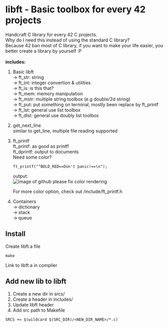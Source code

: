 # libft - Basic toolbox for every 42 projects
Handcraft C library for every 42 C projects.<br>
Why do I need this instead of using the standard C library? <br>
Because 42 ban most of C library, if you want to make your life easier, you better create a library by yourself :P<br>
<br>
**includes:**
1. Basic libft<br>
    -> ft_str: string<br>
    -> ft_int: integer convertion & utilities<br>
    -> ft_is: is this that?<br>
    -> ft_mem: memory manipulation<br>
    -> ft_mstr: multiple string toolbox (e.g double/2d string)<br>
    -> ft_put: put something on terminal, mostly been replace by    ft_printf<br>
    -> ft_lst: general use list toolbox<br>
    -> ft_dlst: general use doubly list toolbox<br>
2. get_next_line<br>
    similar to get_line, multiple file reading supported
3. ft_printf<br>
    ft_printf: as good as printf!<br>
    ft_dprintf: output to documents<br>
    Need some color?
    ```
    ft_printf("^BOLD_RED==Don't panic!==\n");
    ```
    output:<br>
    ![image of github please fix color rendering](https://github.com/pootitan/libft/blob/master/Don't_panic.png)

    For more color option, check out /include/ft_printf.h<br>
4. Containers<br>
    -> dictionary<br>
    -> stack<br>
    -> queue<br>

## Install
Create libft.a file
```
make
```
Link to libft.a in compiler

## Add new lib to libft
1. Create a new dir in srcs/
2. Create a header in includes/
3. Update libft header 
4. Add src path to Makefile
```
SRCS += $(wildcard $(SRC_DIR)/<NEW_DIR_NAME>/*.c)
```
